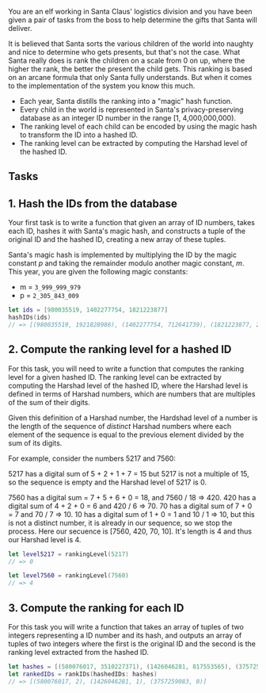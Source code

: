You are an elf working in Santa Claus' logistics division and you have been given a pair of tasks from the boss to help determine the gifts that Santa will deliver.

It is believed that Santa sorts the various children of the world into naughty and nice to determine who gets presents, but that's not the case. What Santa really does is rank the children on a scale from 0 on up, where the higher the rank, the better the present the child gets. This ranking is based on an arcane formula that only Santa fully understands. But when it comes to the implementation of the system you know this much.

- Each year, Santa distills the ranking into a "magic" hash function.
- Every child in the world is represented in Santa's privacy-preserving database as an integer ID number in the range [1, 4,000,000,000).
- The ranking level of each child can be encoded by using the magic hash to transform the ID into a hashed ID.
- The ranking level can be extracted by computing the Harshad level of the hashed ID.

## Tasks

## 1. Hash the IDs from the database

Your first task is to write a function that given an array of ID numbers, takes each ID, hashes it with Santa's magic hash, and constructs a tuple of the original ID and the hashed ID, creating a new array of these tuples.

Santa's magic hash is implemented by multiplying the ID by the magic constant _p_ and taking the remainder modulo another magic constant, _m_. This year, you are given the following magic constants:

- m = `3_999_999_979`
- p = `2_305_843_009`

```swift
let ids = [980035519, 1402277754, 1821223877]
hashIDs(ids)
// => [(980035519, 1921828986), (1402277754, 712641739), (1821223877, 2651471804)]
```

## 2. Compute the ranking level for a hashed ID

For this task, you will need to write a function that computes the ranking level for a given hashed ID. The ranking level can be extracted by computing the Harshad level of the hashed ID, where the Harshad level is defined in terms of Harshad numbers, which are numbers that are multiples of the sum of their digits.

Given this definition of a Harshad number, the Hardshad level of a number is the length of the sequence of _distinct_ Harshad numbers where each element of the sequence is equal to the previous element divided by the sum of its digits.

For example, consider the numbers 5217 and 7560:

5217 has a digital sum of 5 + 2 + 1 + 7 = 15 but 5217 is not a multiple of 15, so the sequence is empty and the Harshad level of 5217 is 0.

7560 has a digital sum = 7 + 5 + 6 + 0 = 18, and 7560 / 18 => 420. 420 has a digital sum of 4 + 2 + 0 = 6 and 420 / 6 => 70. 70 has a digital sum of 7 + 0 = 7 and 70 / 7 => 10. 10 has a digital sum of 1 + 0 = 1 and 10 / 1 => 10, but this is not a distinct number, it is already in our sequence, so we stop the process. Here our secuence is [7560, 420, 70, 10]. It's length is 4 and thus our Harshad level is 4.

```swift
let level5217 = rankingLevel(5217)
// => 0

let level7560 = rankingLevel(7560)
// => 4
```

## 3. Compute the ranking for each ID

For this task you will write a function that takes an array of tuples of two integers representing a ID number and its hash, and outputs an array of tuples of two integers where the first is the original ID and the second is the ranking level extracted from the hashed ID.

```swift
let hashes = [(580076017, 3510227371), (1426046281, 817553565), (3757259083, 3021461315)]
let rankedIDs = rankIDs(hashedIDs: hashes)
// => [(580076017, 2), (1426046281, 1), (3757259083, 0)]
```
